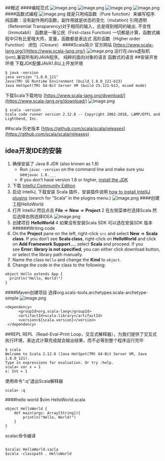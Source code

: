 ##概述
####编程范式
![image.png](https://upload-images.jianshu.io/upload_images/143845-01f8bf2228fc45b1.png?imageMogr2/auto-orient/strip%7CimageView2/2/w/1240)
![image.png](https://upload-images.jianshu.io/upload_images/143845-0e7bf55d089afad8.png?imageMogr2/auto-orient/strip%7CimageView2/2/w/1240)
![image.png](https://upload-images.jianshu.io/upload_images/143845-2f3707705c12e67a.png?imageMogr2/auto-orient/strip%7CimageView2/2/w/1240)
![image.png](https://upload-images.jianshu.io/upload_images/143845-65307ec009788413.png?imageMogr2/auto-orient/strip%7CimageView2/2/w/1240)
####函数式编程
![image.png](https://upload-images.jianshu.io/upload_images/143845-bcb9fe22e247aa40.png?imageMogr2/auto-orient/strip%7CimageView2/2/w/1240)
就是只用纯函数（Pure function）来编写程序.
纯函数：没有副作用的函数，副作用就是状态的变化（mutation)
引用透明（Referential Transparency)对于相同的输入，总是得到相同的输出.
不变性（Immutabli）
函数是一等公民（First-class Function) 一切都是计算，函数式编程中只有比爱哦大师，变量，函数都是表达式
高阶函数（Higher order Function）
闭包（Closure）
####Scala简介
官方网站
[https://www.scala-lang.org/](https://www.scala-lang.org/)
![image.png](https://upload-images.jianshu.io/upload_images/143845-f7c12662b964ae0b.png?imageMogr2/auto-orient/strip%7CimageView2/2/w/1240)
运行在Java虚拟机(jvm),兼容所有的JAVA程序。
纯粹的面向对象的语言
函数式的语言
##安装开发环境
下载JDK配置JAVA1.8以上开发环境
```
$ java -version
java version "1.8.0_121"
Java(TM) SE Runtime Environment (build 1.8.0_121-b13)
Java HotSpot(TM) 64-Bit Server VM (build 25.121-b13, mixed mode)
```
下载Scala下载地址
[https://www.scala-lang.org/download/](https://www.scala-lang.org/download/)
![image.png](https://upload-images.jianshu.io/upload_images/143845-992fedb155653e05.png?imageMogr2/auto-orient/strip%7CimageView2/2/w/1240)
```
$ scala -version
Scala code runner version 2.12.8 -- Copyright 2002-2018, LAMP/EPFL and Lightbend, Inc.
```
##scala 历史版本
[https://github.com/scala/scala/releases](https://github.com/scala/scala/releases)
## idea开发IDE的安装
1.  确保安装了 Java 8 JDK (also known as 1.8)
    *   Run `javac -version` on the command line and make sure you see`javac 1.8.___`
    *   If you don’t have version 1.8 or higher, [install the JDK](https://www.oracle.com/technetwork/java/javase/downloads/jdk8-downloads-2133151.html)
2. 下载 [IntelliJ Community Edition](https://www.jetbrains.com/idea/download/)
3.  启动 IntelliJ, 下载安装 Scala 插件，安装插件说明 [how to install IntelliJ plugins](https://www.jetbrains.com/help/idea/installing-updating-and-uninstalling-repository-plugins.html) (search for “Scala” in the plugins menu.)
![image.png](https://upload-images.jianshu.io/upload_images/143845-521a6657b9f2e92e.png?imageMogr2/auto-orient/strip%7CimageView2/2/w/1240)
####创建工程HelloWorld
1.  打开 IntelliJ 然后点击 **File** => **New** => **Project**
2 在左侧菜单栏选择Scala 然后选择右侧选择IDEA
![image.png](https://upload-images.jianshu.io/upload_images/143845-fada759eac902627.png?imageMogr2/auto-orient/strip%7CimageView2/2/w/1240)
3.  创建项目 **HelloWorld**
4 如果没有安装Scala SDK 可以选在安装SDK 版本 
######Writing code
1.  On the **Project** pane on the left, right-click `src` and select **New** => **Scala class**. If you don’t see **Scala class**, right-click on **HelloWorld** and click on **Add Framework Support…**, select **Scala** and proceed. If you see **Error: library is not specified**, you can either click download button, or select the library path manually.
2.  Name the class `Hello` and change the **Kind** to `object`.
3.  Change the code in the class to the following:

```
object Hello extends App {
  println("Hello, World!")
}
```
####Maven创建项目
选择org.scals-tools.archetypes:scala-archetype-simple
![image.png](https://upload-images.jianshu.io/upload_images/143845-a35be9a3b66f9a48.png?imageMogr2/auto-orient/strip%7CimageView2/2/w/1240)
```
<dependency>
      <groupId>org.scala-lang</groupId>
      <artifactId>scala-library</artifactId>
      <version>${scala.version}</version>
 </dependency>
```
##REPL
REPL（Read-Eval-Print Loop，交互式解释器），为我们提供了交互式执行环境，表达式计算完成就会输出结果，而不必等到整个程序运行完毕
```
$ scala
Welcome to Scala 2.12.8 (Java HotSpot(TM) 64-Bit Server VM, Java 1.8.0_121).
Type in expressions for evaluation. Or try :help.
scala> var x = 1
x: Int = 1
```
使用命令“:q”退出Scala解释器
```
scala> :q
```
####hello world
$vim HelloWorld.scala
```
object HelloWorld {
    def main(args: Array[String]){
        println("Hello, World!")
    }
}
```
scalac命令编译
```

$scalac HelloWorld.sacla
$scala -classpath . HelloWorld
```
